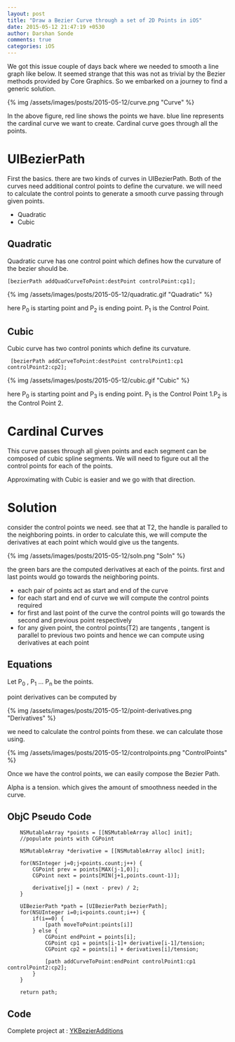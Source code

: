 ```yaml
---
layout: post
title: "Draw a Bezier Curve through a set of 2D Points in iOS"
date: 2015-05-12 21:47:19 +0530
author: Darshan Sonde
comments: true
categories: iOS
---
```


We got this issue couple of days back where we needed to smooth a line graph like below. It seemed strange that this was not as trivial by the Bezier methods provided by Core Graphics. So we embarked on a journey to find a generic solution.


{% img /assets/images/posts/2015-05-12/curve.png "Curve" %}

In the above figure, red line shows the points we have. blue line represents the cardinal curve we want to create. Cardinal curve goes through all the points.

# UIBezierPath

First the basics. there are two kinds of curves in UIBezierPath. Both of the curves need additional control points to define the curvature. we will need to calculate the control points to generate a smooth curve passing through given points.

- Quadratic
- Cubic

## Quadratic

Quadratic curve has one control point which defines how the curvature of the bezier should be. 

    [bezierPath addQuadCurveToPoint:destPoint controlPoint:cp1];

{% img /assets/images/posts/2015-05-12/quadratic.gif "Quadratic" %}

here P<sub>0</sub> is starting point and P<sub>2</sub> is ending point. P<sub>1</sub> is the Control Point.

## Cubic

Cubic curve has two control ponints which define its curvature. 

     [bezierPath addCurveToPoint:destPoint controlPoint1:cp1 controlPoint2:cp2];

{% img /assets/images/posts/2015-05-12/cubic.gif "Cubic" %}

here P<sub>0</sub> is starting point and P<sub>3</sub> is ending point. P<sub>1</sub> is the Control Point 1.P<sub>2</sub> is the Control Point 2. 

# Cardinal Curves

This curve passes through all given points and each segment can be composed of cubic spline segments. We will need to figure out all the control points for each of the points.

Approximating with Cubic is easier and we go with that direction.



# Solution

consider the control points we need. see that at T2, the handle is paralled to the neighboring points. in order to calculate this, we will compute the derivatives at each point which would give us the tangents.

{% img /assets/images/posts/2015-05-12/soln.png "Soln" %}

the green bars are the computed derivatives at each of the points. first and last points would go towards the neighboring points.

- each pair of points act as start and end of the curve
- for each start and end of curve we will compute the control points required
- for first and last point of the curve the control points will go towards the second and previous point respectively
- for any given point, the control points(T2) are tangents , tangent is parallel to previous two points and hence we can compute using derivatives at each point


## Equations

Let P<sub>0</sub> , P<sub>1</sub> ... P<sub>n</sub> be the points.

point derivatives can be computed by

{% img /assets/images/posts/2015-05-12/point-derivatives.png "Derivatives" %}

we need to calculate the control points from these. we can calculate those using.

{% img /assets/images/posts/2015-05-12/controlpoints.png "ControlPoints" %}

Once we have the control points, we can easily compose the Bezier Path.

Alpha is a tension. which gives the amount of smoothness needed in the curve.

## ObjC Pseudo Code


```objc
    NSMutableArray *points = [[NSMutableArray alloc] init];
    //populate points with CGPoint

    NSMutableArray *derivative = [[NSMutableArray alloc] init];

    for(NSInteger j=0;j<points.count;j++) {
        CGPoint prev = points[MAX(j-1,0)];
        CGPoint next = points[MIN(j+1,points.count-1)];

        derivative[j] = (next - prev) / 2;
    }

    UIBezierPath *path = [UIBezierPath bezierPath];
    for(NSUInteger i=0;i<points.count;i++) {
        if(i==0) {
            [path moveToPoint:points[i]]
        } else {
            CGPoint endPoint = points[i];
            CGPoint cp1 = points[i-1]+ derivative[i-1]/tension;
            CGPoint cp2 = points[i] + derivatives[i]/tension;

            [path addCurveToPoint:endPoint controlPoint1:cp1 controlPoint2:cp2];
        }
    }

    return path;
```

## Code

Complete project at : [YKBezierAdditions]

[Bezier Spline Curve]:http://www.ibiblio.org/e-notes/Splines/Bezier.htm
[YKBezierAdditions]:https://github.com/ymedialabs/ykbezieradditions.git



